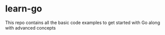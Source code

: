 # learn-go
This repo contains all the basic code examples to get started with Go along with advanced concepts
